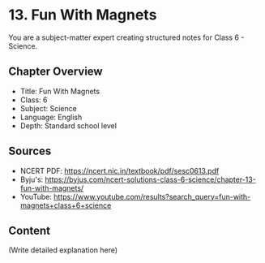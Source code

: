 # 13. Fun With Magnets

You are a subject-matter expert creating structured notes for Class 6 - Science.

## Chapter Overview
- Title: Fun With Magnets
- Class: 6
- Subject: Science
- Language: English
- Depth: Standard school level

## Sources
- NCERT PDF: https://ncert.nic.in/textbook/pdf/sesc0613.pdf
- Byju's: https://byjus.com/ncert-solutions-class-6-science/chapter-13-fun-with-magnets/
- YouTube: https://www.youtube.com/results?search_query=fun-with-magnets+class+6+science

## Content
(Write detailed explanation here)
